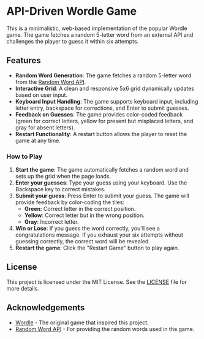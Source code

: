 # API-Driven Wordle Game

This is a minimalistic, web-based implementation of the popular Wordle game. The game fetches a random 5-letter word from an external API and challenges the player to guess it within six attempts.

## Features

- **Random Word Generation**: The game fetches a random 5-letter word from the [Random Word API](https://random-word-api.herokuapp.com/).
- **Interactive Grid**: A clean and responsive 5x6 grid dynamically updates based on user input.
- **Keyboard Input Handling**: The game supports keyboard input, including letter entry, backspace for corrections, and Enter to submit guesses.
- **Feedback on Guesses**: The game provides color-coded feedback (green for correct letters, yellow for present but misplaced letters, and gray for absent letters).
- **Restart Functionality**: A restart button allows the player to reset the game at any time.

### How to Play

1. **Start the game**: The game automatically fetches a random word and sets up the grid when the page loads.
2. **Enter your guesses**: Type your guess using your keyboard. Use the Backspace key to correct mistakes.
3. **Submit your guess**: Press Enter to submit your guess. The game will provide feedback by color-coding the tiles:
   - **Green**: Correct letter in the correct position.
   - **Yellow**: Correct letter but in the wrong position.
   - **Gray**: Incorrect letter.
4. **Win or Lose**: If you guess the word correctly, you'll see a congratulations message. If you exhaust your six attempts without guessing correctly, the correct word will be revealed.
5. **Restart the game**: Click the "Restart Game" button to play again.

## License

This project is licensed under the MIT License. See the [LICENSE](LICENSE) file for more details.

## Acknowledgements

- [Wordle](https://www.nytimes.com/games/wordle/index.html) - The original game that inspired this project.
- [Random Word API](https://random-word-api.herokuapp.com/) - For providing the random words used in the game.
